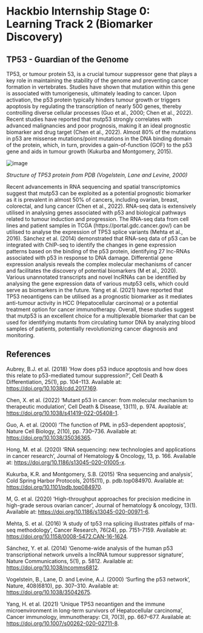 # Hackbio Internship Stage 0: Learning Track 2 (Biomarker Discovery)

## TP53 - Guardian of the Genome

TP53, or tumour protein 53, is a crucial tumour suppressor gene that plays a key role in maintaining the stability of the genome and preventing cancer formation in vertebrates. Studies have shown that mutation within this gene is associated with tumorigenesis, ultimately leading to cancer. Upon activation, the p53 protein typically hinders tumour growth or triggers apoptosis by regulating the transcription of nearly 500 genes, thereby controlling diverse cellular processes (Guo et al., 2000; Chen et al., 2022). Recent studies have reported that mutp53 strongly correlates with advanced malignancies and poor prognosis, making it an ideal prognostic biomarker and drug target (Chen et al., 2022). Almost 80% of the mutations in p53 are missense mutations/point mutations in the DNA binding domain of the protein, which, in turn, provides a gain-of-function (GOF) to the p53 gene and aids in tumour growth (Kukurba and Montgomery, 2015).

![image](https://github.com/user-attachments/assets/f2b89220-a8ee-4f2a-8575-f04475a3ce84)

*Structure of TP53 protein from PDB (Vogelstein, Lane and Levine, 2000)*


Recent advancements in RNA sequencing and spatial transcriptomics suggest that mutp53 can be exploited as a potential prognostic biomarker as it is prevalent in almost 50% of cancers, including ovarian, breast, colorectal, and lung cancer (Chen et al., 2022). RNA-seq data is extensively utilised in analysing genes associated with p53 and biological pathways related to tumour induction and progression. The RNA-seq data from cell lines and patient samples in TCGA (https\://portal.gdc.cancer.gov/) can be utilised to analyse the expression of TP53 splice variants (Mehta et al., 2016). Sánchez et al. (2014) demonstrated that RNA-seq data of p53 can be integrated with ChIP-seq to identify the changes in gene expression patterns based on the binding of the p53 protein, identifying 27 lnc-RNAs associated with p53 in response to DNA damage. Differential gene expression analysis reveals the complex molecular mechanisms of cancer and facilitates the discovery of potential biomarkers (M et al., 2020). Various unannotated transcripts and novel lncRNAs can be identified by analysing the gene expression data of various mutp53 cells, which could serve as biomarkers in the future. Yang et al. (2021) have reported that TP53 neoantigens can be utilised as a prognostic biomarker as it mediates anti-tumour activity in HCC (Hepatocellular carcinoma) or a potential treatment option for cancer immunotherapy. Overall, these studies suggest that mutp53 is an excellent choice for a multiplexable biomarker that can be used for identifying mutants from circulating tumor DNA by analyzing blood samples of patients, potentially revolutionizing cancer diagnosis and monitoring.

## References
Aubrey, B.J. et al. (2018) ‘How does p53 induce apoptosis and how does this relate to p53-mediated tumour suppression?’, Cell Death & Differentiation, 25(1), pp. 104–113. Available at: https://doi.org/10.1038/cdd.2017.169.

Chen, X. et al. (2022) ‘Mutant p53 in cancer: from molecular mechanism to therapeutic modulation’, Cell Death & Disease, 13(11), p. 974. Available at: https://doi.org/10.1038/s41419-022-05408-1.

Guo, A. et al. (2000) ‘The function of PML in p53-dependent apoptosis’, Nature Cell Biology, 2(10), pp. 730–736. Available at: https://doi.org/10.1038/35036365.

Hong, M. et al. (2020) ‘RNA sequencing: new technologies and applications in cancer research’, Journal of Hematology & Oncology, 13, p. 166. Available at: https://doi.org/10.1186/s13045-020-01005-x.

Kukurba, K.R. and Montgomery, S.B. (2015) ‘Rna sequencing and analysis’, Cold Spring Harbor Protocols, 2015(11), p. pdb.top084970. Available at: https://doi.org/10.1101/pdb.top084970.

M, G. et al. (2020) ‘High-throughput approaches for precision medicine in high-grade serous ovarian cancer’, Journal of hematology & oncology, 13(1). Available at: https://doi.org/10.1186/s13045-020-00971-6.

Mehta, S. et al. (2016) ‘A study of tp53 rna splicing illustrates pitfalls of rna-seq methodology’, Cancer Research, 76(24), pp. 7151–7159. Available at: https://doi.org/10.1158/0008-5472.CAN-16-1624.

Sánchez, Y. et al. (2014) ‘Genome-wide analysis of the human p53 transcriptional network unveils a lncRNA tumour suppressor signature’, Nature Communications, 5(1), p. 5812. Available at: https://doi.org/10.1038/ncomms6812.

Vogelstein, B., Lane, D. and Levine, A.J. (2000) ‘Surfing the p53 network’, Nature, 408(6810), pp. 307–310. Available at: https://doi.org/10.1038/35042675.

Yang, H. et al. (2021) ‘Unique TP53 neoantigen and the immune microenvironment in long-term survivors of Hepatocellular carcinoma’, Cancer immunology, immunotherapy: CII, 70(3), pp. 667–677. Available at: https://doi.org/10.1007/s00262-020-02711-8.
